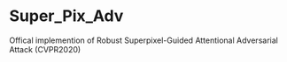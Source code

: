 # Super_Pix_Adv
Offical implemention of Robust Superpixel-Guided Attentional Adversarial Attack (CVPR2020)
